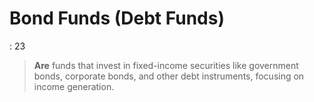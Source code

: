 # Bond Funds (Debt Funds)

: 23

> **Are** funds that invest in fixed-income securities like government bonds, corporate bonds, and other debt instruments, focusing on income generation.
>